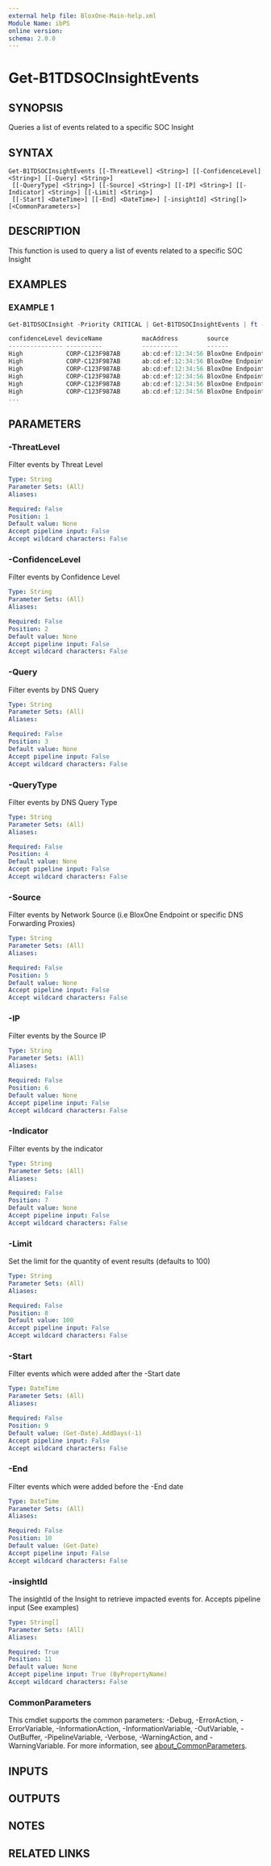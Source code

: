 ```yaml
---
external help file: BloxOne-Main-help.xml
Module Name: ibPS
online version:
schema: 2.0.0
---
```


# Get-B1TDSOCInsightEvents

## SYNOPSIS
Queries a list of events related to a specific SOC Insight

## SYNTAX

```
Get-B1TDSOCInsightEvents [[-ThreatLevel] <String>] [[-ConfidenceLevel] <String>] [[-Query] <String>]
 [[-QueryType] <String>] [[-Source] <String>] [[-IP] <String>] [[-Indicator] <String>] [[-Limit] <String>]
 [[-Start] <DateTime>] [[-End] <DateTime>] [-insightId] <String[]> [<CommonParameters>]
```

## DESCRIPTION
This function is used to query a list of events related to a specific SOC Insight

## EXAMPLES

### EXAMPLE 1
```powershell
Get-B1TDSOCInsight -Priority CRITICAL | Get-B1TDSOCInsightEvents | ft -AutoSize

confidenceLevel deviceName           macAddress        source           osVersion    action         policy                   deviceIp       query                                                                                                   queryType
--------------- ----------           ----------        ------           ---------    ------         ------                   --------       -----                                                                                                   ---------
High            CORP-C123F987AB      ab:cd:ef:12:34:56 BloxOne Endpoint macOS 14.2.1 Block          Global_Security_Policy   212.204.104.50 gdgdxsrgbxdfbgcxv.com                                                                                   A
High            CORP-C123F987AB      ab:cd:ef:12:34:56 BloxOne Endpoint macOS 14.2.1 Block          Global_Security_Policy   80.153.81.224  fsfsef4wetrfeswg.com                                                                                    A
High            CORP-C123F987AB      ab:cd:ef:12:34:56 BloxOne Endpoint macOS 14.2.1 Block          Global_Security_Policy   80.153.81.224  fsfsef4wetrfeswg.com                                                                                    A
High            CORP-C123F987AB      ab:cd:ef:12:34:56 BloxOne Endpoint macOS 14.2.1 Block          Global_Security_Policy   212.204.104.50 vvv.fsgfsdxvxgddbn.vxgvr.xvfd.xvdxsv.dodgywebsite.com                                                   SRV
High            CORP-C123F987AB      ab:cd:ef:12:34:56 BloxOne Endpoint macOS 14.2.1 Block          Global_Security_Policy   212.204.104.50 vvv.fsgfsdxvxgddbn.vxgvr.xvfd.xvdxsv.dodgywebsite.com                                                   A
High            CORP-C123F987AB      ab:cd:ef:12:34:56 BloxOne Endpoint macOS 14.2.1 Block          Global_Security_Policy   212.204.104.50 vvv.fsgfsdxvxgddbn.vxgvr.xvfd.xvdxsv.dodgywebsite.com                                                   CNAME
...
```

## PARAMETERS

### -ThreatLevel
Filter events by Threat Level

```yaml
Type: String
Parameter Sets: (All)
Aliases:

Required: False
Position: 1
Default value: None
Accept pipeline input: False
Accept wildcard characters: False
```

### -ConfidenceLevel
Filter events by Confidence Level

```yaml
Type: String
Parameter Sets: (All)
Aliases:

Required: False
Position: 2
Default value: None
Accept pipeline input: False
Accept wildcard characters: False
```

### -Query
Filter events by DNS Query

```yaml
Type: String
Parameter Sets: (All)
Aliases:

Required: False
Position: 3
Default value: None
Accept pipeline input: False
Accept wildcard characters: False
```

### -QueryType
Filter events by DNS Query Type

```yaml
Type: String
Parameter Sets: (All)
Aliases:

Required: False
Position: 4
Default value: None
Accept pipeline input: False
Accept wildcard characters: False
```

### -Source
Filter events by Network Source (i.e BloxOne Endpoint or specific DNS Forwarding Proxies)

```yaml
Type: String
Parameter Sets: (All)
Aliases:

Required: False
Position: 5
Default value: None
Accept pipeline input: False
Accept wildcard characters: False
```

### -IP
Filter events by the Source IP

```yaml
Type: String
Parameter Sets: (All)
Aliases:

Required: False
Position: 6
Default value: None
Accept pipeline input: False
Accept wildcard characters: False
```

### -Indicator
Filter events by the indicator

```yaml
Type: String
Parameter Sets: (All)
Aliases:

Required: False
Position: 7
Default value: None
Accept pipeline input: False
Accept wildcard characters: False
```

### -Limit
Set the limit for the quantity of event results (defaults to 100)

```yaml
Type: String
Parameter Sets: (All)
Aliases:

Required: False
Position: 8
Default value: 100
Accept pipeline input: False
Accept wildcard characters: False
```

### -Start
Filter events which were added after the -Start date

```yaml
Type: DateTime
Parameter Sets: (All)
Aliases:

Required: False
Position: 9
Default value: (Get-Date).AddDays(-1)
Accept pipeline input: False
Accept wildcard characters: False
```

### -End
Filter events which were added before the -End date

```yaml
Type: DateTime
Parameter Sets: (All)
Aliases:

Required: False
Position: 10
Default value: (Get-Date)
Accept pipeline input: False
Accept wildcard characters: False
```

### -insightId
The insightId of the Insight to retrieve impacted events for. 
Accepts pipeline input (See examples)

```yaml
Type: String[]
Parameter Sets: (All)
Aliases:

Required: True
Position: 11
Default value: None
Accept pipeline input: True (ByPropertyName)
Accept wildcard characters: False
```

### CommonParameters
This cmdlet supports the common parameters: -Debug, -ErrorAction, -ErrorVariable, -InformationAction, -InformationVariable, -OutVariable, -OutBuffer, -PipelineVariable, -Verbose, -WarningAction, and -WarningVariable. For more information, see [about_CommonParameters](http://go.microsoft.com/fwlink/?LinkID=113216).

## INPUTS

## OUTPUTS

## NOTES

## RELATED LINKS
